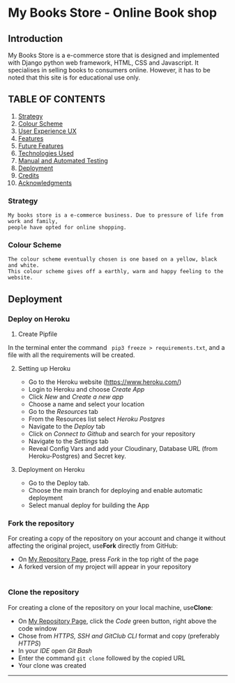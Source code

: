 # My Books Store - Online Book shop

## Introduction

My Books Store is a e-commerce store that is designed and implemented with Django python web framework, HTML, CSS and Javascript.
It specialises in selling books to consumers online. However, it has to be noted that this site is for educational use only.

## TABLE OF CONTENTS

1. [Strategy](#strategy)
2. [Colour Scheme](#colour-scheme)
3. [User Experience UX](#user-experience-ux)
4. [Features](#features)
5. [Future Features](#future-features)
6. [Technologies Used](#technologies-used)
7. [Manual and Automated Testing](#manaual-and-automated-testing)
8. [Deployment](#deployment)
9. [Credits](#credits)
10. [Acknowledgments](#acknowledgements)

### Strategy

    My books store is a e-commerce business. Due to pressure of life from work and family,
    people have opted for online shopping.

### Colour Scheme

    The colour scheme eventually chosen is one based on a yellow, black and white.
    This colour scheme gives off a earthly, warm and happy feeling to the website.

## Deployment

### Deploy on Heroku

1.  Create Pipfile

In the terminal enter the command ` pip3 freeze > requirements.txt`, and a file with all the requirements will be created.

2. Setting up Heroku

    - Go to the Heroku website (https://www.heroku.com/)
    - Login to Heroku and choose _Create App_
    - Click _New_ and _Create a new app_
    - Choose a name and select your location
    - Go to the _Resources_ tab
    - From the Resources list select _Heroku Postgres_
    - Navigate to the _Deploy_ tab
    - Click on _Connect to Github_ and search for your repository
    - Navigate to the _Settings_ tab
    - Reveal Config Vars and add your Cloudinary, Database URL (from Heroku-Postgres) and Secret key.

3. Deployment on Heroku

    - Go to the Deploy tab.
    - Choose the main branch for deploying and enable automatic deployment
    - Select manual deploy for building the App

### Fork the repository

For creating a copy of the repository on your account and change it without affecting the original project, use<b>Fork</b> directly from GitHub:

-   On [My Repository Page](https://github.com/useriasminna/italianissimo-booking-website), press <i>Fork</i> in the top right of the page
-   A forked version of my project will appear in your repository<br></br>

### Clone the repository

For creating a clone of the repository on your local machine, use<b>Clone</b>:

-   On [My Repository Page](https://github.com/useriasminna/italianissimo-booking-website), click the <i>Code</i> green button, right above the code window
-   Chose from <i>HTTPS, SSH and GitClub CLI</i> format and copy (preferably <i>HTTPS</i>)
-   In your <i>IDE</i> open <i>Git Bash</i>
-   Enter the command <code>git clone</code> followed by the copied URL
-   Your clone was created
<hr>
